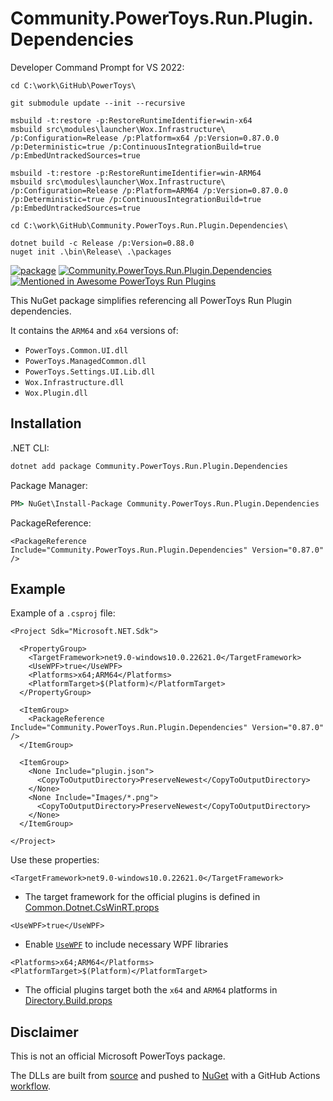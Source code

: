 # Community.PowerToys.Run.Plugin.Dependencies

Developer Command Prompt for VS 2022:

```
cd C:\work\GitHub\PowerToys\

git submodule update --init --recursive

msbuild -t:restore -p:RestoreRuntimeIdentifier=win-x64
msbuild src\modules\launcher\Wox.Infrastructure\ /p:Configuration=Release /p:Platform=x64 /p:Version=0.87.0.0 /p:Deterministic=true /p:ContinuousIntegrationBuild=true /p:EmbedUntrackedSources=true

msbuild -t:restore -p:RestoreRuntimeIdentifier=win-ARM64
msbuild src\modules\launcher\Wox.Infrastructure\ /p:Configuration=Release /p:Platform=ARM64 /p:Version=0.87.0.0 /p:Deterministic=true /p:ContinuousIntegrationBuild=true /p:EmbedUntrackedSources=true
```

```
cd C:\work\GitHub\Community.PowerToys.Run.Plugin.Dependencies\

dotnet build -c Release /p:Version=0.88.0
nuget init .\bin\Release\ .\packages
```

[![package](https://github.com/hlaueriksson/Community.PowerToys.Run.Plugin.Dependencies/actions/workflows/package.yml/badge.svg)](https://github.com/hlaueriksson/Community.PowerToys.Run.Plugin.Dependencies/actions/workflows/package.yml)
[![Community.PowerToys.Run.Plugin.Dependencies](https://img.shields.io/nuget/v/Community.PowerToys.Run.Plugin.Dependencies.svg?label=Community.PowerToys.Run.Plugin.Dependencies)](https://www.nuget.org/packages/Community.PowerToys.Run.Plugin.Dependencies)
[![Mentioned in Awesome PowerToys Run Plugins](https://awesome.re/mentioned-badge.svg)](https://github.com/hlaueriksson/awesome-powertoys-run-plugins)

This NuGet package simplifies referencing all PowerToys Run Plugin dependencies.

It contains the `ARM64` and `x64` versions of:

- `PowerToys.Common.UI.dll`
- `PowerToys.ManagedCommon.dll`
- `PowerToys.Settings.UI.Lib.dll`
- `Wox.Infrastructure.dll`
- `Wox.Plugin.dll`

## Installation

.NET CLI:

```cmd
dotnet add package Community.PowerToys.Run.Plugin.Dependencies
```

Package Manager:

```cmd
PM> NuGet\Install-Package Community.PowerToys.Run.Plugin.Dependencies
```

PackageReference:

```csproj
<PackageReference Include="Community.PowerToys.Run.Plugin.Dependencies" Version="0.87.0" />
```

## Example

Example of a `.csproj` file:

```csproj
<Project Sdk="Microsoft.NET.Sdk">

  <PropertyGroup>
    <TargetFramework>net9.0-windows10.0.22621.0</TargetFramework>
    <UseWPF>true</UseWPF>
    <Platforms>x64;ARM64</Platforms>
    <PlatformTarget>$(Platform)</PlatformTarget>
  </PropertyGroup>

  <ItemGroup>
    <PackageReference Include="Community.PowerToys.Run.Plugin.Dependencies" Version="0.87.0" />
  </ItemGroup>

  <ItemGroup>
    <None Include="plugin.json">
      <CopyToOutputDirectory>PreserveNewest</CopyToOutputDirectory>
    </None>
    <None Include="Images/*.png">
      <CopyToOutputDirectory>PreserveNewest</CopyToOutputDirectory>
    </None>
  </ItemGroup>

</Project>
```

Use these properties:

```
<TargetFramework>net9.0-windows10.0.22621.0</TargetFramework>
```

- The target framework for the official plugins is defined in [Common.Dotnet.CsWinRT.props](https://github.com/microsoft/PowerToys/blob/main/src/Common.Dotnet.CsWinRT.props)

```
<UseWPF>true</UseWPF>
```

- Enable [`UseWPF`](https://learn.microsoft.com/en-us/dotnet/core/project-sdk/msbuild-props-desktop#usewpf) to include necessary WPF libraries

```
<Platforms>x64;ARM64</Platforms>
<PlatformTarget>$(Platform)</PlatformTarget>
```

- The official plugins target both the `x64` and `ARM64` platforms in [Directory.Build.props](https://github.com/microsoft/PowerToys/blob/main/Directory.Build.props)

## Disclaimer

This is not an official Microsoft PowerToys package.

The DLLs are built from [source](https://github.com/microsoft/PowerToys) and pushed to [NuGet](https://www.nuget.org/packages/Community.PowerToys.Run.Plugin.Dependencies) with a GitHub Actions [workflow](https://github.com/hlaueriksson/Community.PowerToys.Run.Plugin.Dependencies/actions/workflows/package.yml).

